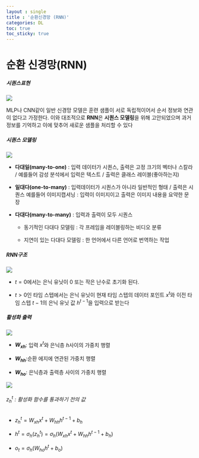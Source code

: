 ```yaml
---
layout : single
title : '순환신경망 (RNN)'
categories: DL
toc: true
toc_sticky: true
---
```


# 순환 신경망(RNN)

##### 시퀀스표현

![](https://camo.githubusercontent.com/96d6121ed4e79057849d7c23866fb6c1e4061ba02d1ccf6edea4585d4e60e5a6/68747470733a2f2f6769742e696f2f4a4c64566d)

MLP나 CNN같이 일반 신경망 모델은 훈련 샘플이 서로 독립적이어서 순서 정보와 연관이 없다고 가정한다. 이와 대조적으로 **RNN**은 **시퀀스 모델링**을 위해 고안되었으며 과거 정보를 기억하고 이에 맞추어 새로운 샘플을 처리할 수 있다

##### 시퀀스 모델링

![](https://camo.githubusercontent.com/54e7410901be4a12012695e7842362c7f125ab26a5fbd286b02ded49f5ee8208/68747470733a2f2f6769742e696f2f4a4c64564f)

* **다대일(many-to-one)** : 입력 데이터가 시퀀스, 출력은 고정 크기의 벡터나 스칼라  /    예를들어 감성 분석에서 입력은 텍스트 / 출력은 클래스 레이블(좋아하는지)

* **일대다(one-to-many)** : 입력데이터가 시퀀스가 아니라 일반적인 형태 / 출력은 시퀀스     예를들어 이미지캡셔닝 : 입력이 이미지이고 출력은 이미지 내용을 요약한 문장

* **다대다(many-to-many)** : 입력과 출력이 모두 시퀀스
  
  * 동기적인 다대다 모델링 : 각 프레임을 레이블링하는 비디오 분류
  
  * 지연이 있는 다대다 모델링 : 한 언어에서 다른 언어로 번역하는 작업

##### RNN구조

![](https://camo.githubusercontent.com/48f1da4cc94f7c5cff7cbf4b13e6ab69f8b68ba533f28e5e658ce3b515c222c5/68747470733a2f2f6769742e696f2f4a4c645673)

* $t = 0$에서는 은닉 유닛이 0 또는 작은 난수로 초기화 된다.

* $t > 0$인 타임 스텝에서는 은닉 유닛이 현재 타임 스텝의 데이터 포인트 $x^t$와 이전 타임 스텝 $t-1$의 은닉 유닛 값 $h^{t-1}$을 입력으로 받는다

##### 활성화 출력

![](https://camo.githubusercontent.com/a3597f23bc47bb40ff85994fe0ef42decb8c02d4ec3387c6e214052841c13a20/68747470733a2f2f6769742e696f2f4a4c645643)

* **$W_{xh}$**: 입력 $x^t$와 은닉층 $h$사이의 가중치 행렬 

* **$W_{hh}$**:순환 에지에 연관된 가중치 행렬

* **$W_{ho}$**: 은닉층과 출력층 사이의 가중치 행렬

![](https://camo.githubusercontent.com/9d9950893993411a80594179bd608d10eb57e220501cba40714332cca79d5738/68747470733a2f2f6769742e696f2f4a4c645657)

###### $z_h^t$ : 활성화 함수를 통과하기 전의 값

* $z_h^t = W_{xh}x^t + W_{hh}h^{t-1} + b_h$

* $h^t = \sigma_h(z_h^t) = \sigma_h(W_{xh}x^t + W_{hh}h^{t-1} + b_h)$

* $o_t = \sigma_h(W_{ho}h^t + b_o)$


